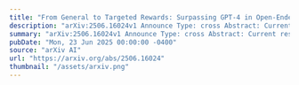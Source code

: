 ```yaml
---
title: "From General to Targeted Rewards: Surpassing GPT-4 in Open-Ended Long-Context Generation"
description: "arXiv:2506.16024v1 Announce Type: cross Abstract: Current research on long-form context in Large Language Models (LLMs) primarily focuses on the understanding of long-contexts, the Open-ended Long Text Generation (Open-LTG) remains insufficiently explored. Training a long-context generation model requires curation of gold standard reference data, which is typically nonexistent for informative Open-LTG tasks. However, previous methods only utilize general assessments as reward signals, which limits accuracy. To bridge this gap, we introduce ProxyReward, an innovative reinforcement learning (RL) based framework, which includes a dataset and a reward signal computation method. Firstly, ProxyReward Dataset generation is accomplished through simple prompts that enables the model to create automatically, obviating extensive labeled data or significant manual effort. Secondly, ProxyReward Signal offers a targeted evaluation of information comprehensiveness and accuracy for specific questions. The experimental results indicate that our method ProxyReward surpasses even GPT-4-Turbo. It can significantly enhance performance by 20% on the Open-LTG task when training widely used open-source models, while also surpassing the LLM-as-a-Judge approach. Our work presents effective methods to enhance the ability of LLMs to address complex open-ended questions posed by human."
summary: "arXiv:2506.16024v1 Announce Type: cross Abstract: Current research on long-form context in Large Language Models (LLMs) primarily focuses on the understanding of long-contexts, the Open-ended Long Text Generation (Open-LTG) remains insufficiently explored. Training a long-context generation model requires curation of gold standard reference data, which is typically nonexistent for informative Open-LTG tasks. However, previous methods only utilize general assessments as reward signals, which limits accuracy. To bridge this gap, we introduce ProxyReward, an innovative reinforcement learning (RL) based framework, which includes a dataset and a reward signal computation method. Firstly, ProxyReward Dataset generation is accomplished through simple prompts that enables the model to create automatically, obviating extensive labeled data or significant manual effort. Secondly, ProxyReward Signal offers a targeted evaluation of information comprehensiveness and accuracy for specific questions. The experimental results indicate that our method ProxyReward surpasses even GPT-4-Turbo. It can significantly enhance performance by 20% on the Open-LTG task when training widely used open-source models, while also surpassing the LLM-as-a-Judge approach. Our work presents effective methods to enhance the ability of LLMs to address complex open-ended questions posed by human."
pubDate: "Mon, 23 Jun 2025 00:00:00 -0400"
source: "arXiv AI"
url: "https://arxiv.org/abs/2506.16024"
thumbnail: "/assets/arxiv.png"
---
```



